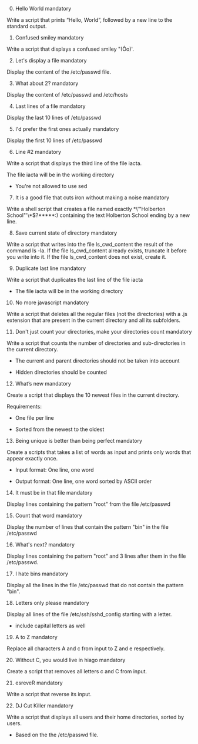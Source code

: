 0. Hello World mandatory

Write a script that prints “Hello, World”, followed by a new line to the standard output.

1. Confused smiley mandatory

Write a script that displays a confused smiley "(Ôo)'.

2. Let's display a file mandatory

Display the content of the /etc/passwd file.

3. What about 2? mandatory

Display the content of /etc/passwd and /etc/hosts

4. Last lines of a file mandatory

Display the last 10 lines of /etc/passwd

5. I'd prefer the first ones actually mandatory

Display the first 10 lines of /etc/passwd

6. Line #2 mandatory

Write a script that displays the third line of the file iacta.

The file iacta will be in the working directory

* You're not allowed to use sed

7. It is a good file that cuts iron without making a noise mandatory

Write a shell script that creates a file named exactly \*\\'"Holberton School"\'\\*$\?\*\*\*\*\*:) containing the text Holberton School ending by a new line.

8. Save current state of directory mandatory

Write a script that writes into the file ls_cwd_content the result of the command ls -la. If the file ls_cwd_content already exists, truncate it before you write into it. If the file ls_cwd_content does not exist, create it.

9. Duplicate last line mandatory

Write a script that duplicates the last line of the file iacta

* The file iacta will be in the working directory

10. No more javascript mandatory

Write a script that deletes all the regular files (not the directories) with a .js extension that are present in the current directory and all its subfolders.

11. Don't just count your directories, make your directories count mandatory

Write a script that counts the number of directories and sub-directories in the current directory.

* The current and parent directories should not be taken into account

* Hidden directories should be counted

12. What’s new mandatory

Create a script that displays the 10 newest files in the current directory.

Requirements:

* One file per line

* Sorted from the newest to the oldest

13. Being unique is better than being perfect mandatory

Create a scripts that takes a list of words as input and prints only words that appear exactly once.

* Input format: One line, one word

* Output format: One line, one word sorted by ASCII order

14. It must be in that file mandatory

Display lines containing the pattern "root" from the file /etc/passwd

15. Count that word mandatory

Display the number of lines that contain the pattern "bin" in the file /etc/passwd

16. What's next? mandatory

Display lines containing the pattern "root" and 3 lines after them in the file /etc/passwd.

17. I hate bins mandatory

Display all the lines in the file /etc/passwd that do not contain the pattern "bin".

18. Letters only please mandatory

Display all lines of the file /etc/ssh/sshd_config starting with a letter.

* include capital letters as well

19. A to Z mandatory

Replace all characters A and c from input to Z and e respectively.

20. Without C, you would live in hiago mandatory

Create a script that removes all letters c and C from input.

21. esreveR mandatory

Write a script that reverse its input.

22. DJ Cut Killer mandatory

Write a script that displays all users and their home directories, sorted by users.

* Based on the the /etc/passwd file.
